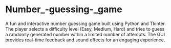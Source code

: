 # Number_-guessing-_game
A fun and interactive number guessing game built using Python and Tkinter. The player selects a difficulty level (Easy, Medium, Hard) and tries to guess a randomly generated number within a limited number of attempts. The GUI provides real-time feedback and sound effects for an engaging experience.
